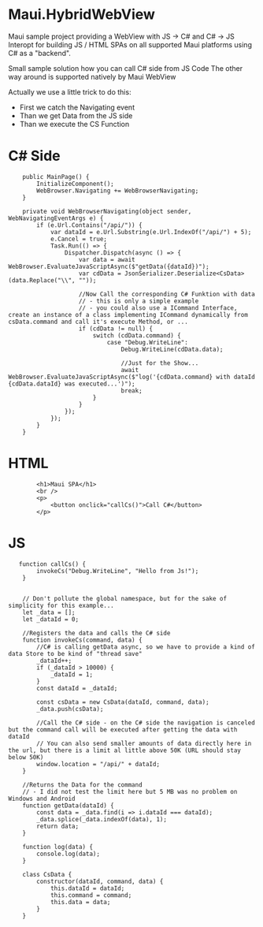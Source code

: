 # Maui.HybridWebView
Maui sample project providing a WebView with JS -> C# and C# -> JS Interopt for building JS / HTML SPAs on all supported Maui platforms using C# as a "backend".

Small sample solution how you can call C# side from JS Code 
The other way around is supported natively by Maui WebView


Actually we use a little trick to do this:

- First we catch the Navigating event
- Than we get Data from the JS side
- Than we execute the CS Function


# C# Side

        public MainPage() {
            InitializeComponent();
            WebBrowser.Navigating += WebBrowserNavigating;
        }

        private void WebBrowserNavigating(object sender, WebNavigatingEventArgs e) {
            if (e.Url.Contains("/api/")) {
                var dataId = e.Url.Substring(e.Url.IndexOf("/api/") + 5);
                e.Cancel = true;
                Task.Run(() => {
                    Dispatcher.Dispatch(async () => {
                        var data = await WebBrowser.EvaluateJavaScriptAsync($"getData({dataId})");
                        var cdData = JsonSerializer.Deserialize<CsData>(data.Replace("\\", ""));

                        //Now Call the corresponding C# Funktion with data
                        // - this is only a simple example
                        // - you could also use a ICommand Interface, create an instance of a class implementing ICommand dynamically from csData.command and call it's execute Method, or ...
                        if (cdData != null) {
                            switch (cdData.command) {
                                case "Debug.WriteLine":
                                    Debug.WriteLine(cdData.data);

                                    //Just for the Show...
                                    await WebBrowser.EvaluateJavaScriptAsync($"log('{cdData.command} with dataId {cdData.dataId} was executed...')");
                                    break;
                            }
                        }
                    });
                });
            }
        }

# HTML

            <h1>Maui SPA</h1>
            <br />
            <p>
                <button onclick="callCs()">Call C#</button>
            </p>

# JS

       function callCs() {
            invokeCs("Debug.WriteLine", "Hello from Js!");
        }


        // Don't pollute the global namespace, but for the sake of simplicity for this example...
        let _data = [];
        let _dataId = 0;

        //Registers the data and calls the C# side
        function invokeCs(command, data) {
            //C# is calling getData async, so we have to provide a kind of data Store to be kind of "thread save"
            _dataId++;
            if (_dataId > 10000) {
                _dataId = 1;
            }
            const dataId = _dataId;

            const csData = new CsData(dataId, command, data);
            _data.push(csData);

            //Call the C# side - on the C# side the navigation is canceled but the command call will be executed after getting the data with dataId
            // You can also send smaller amounts of data directly here in the url, but there is a limit al little above 50K (URL should stay below 50K)
            window.location = "/api/" + dataId;
        }

        //Returns the Data for the command
        // - I did not test the limit here but 5 MB was no problem on Windows and Android
        function getData(dataId) {
            const data = _data.find(i => i.dataId === dataId);
            _data.splice(_data.indexOf(data), 1);
            return data;
        }

        function log(data) {
            console.log(data);
        }

        class CsData {
            constructor(dataId, command, data) {
                this.dataId = dataId;
                this.command = command;
                this.data = data;
            }
        }
